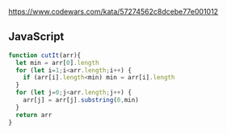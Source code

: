 https://www.codewars.com/kata/57274562c8dcebe77e001012

## JavaScript
```js
function cutIt(arr){
  let min = arr[0].length
  for (let i=1;i<arr.length;i++) {
    if (arr[i].length<min) min = arr[i].length
  }
  for (let j=0;j<arr.length;j++) {
    arr[j] = arr[j].substring(0,min)
  }
  return arr
}
```